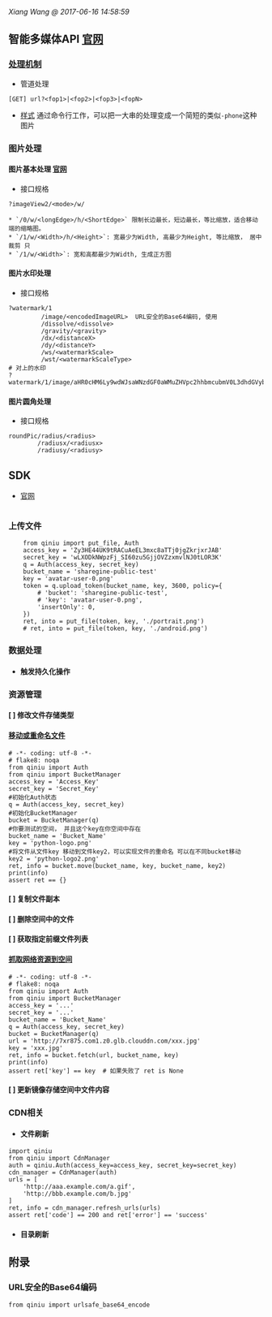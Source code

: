 *Xiang Wang @ 2017-06-16 14:58:59*


## 智能多媒体API [官网](https://developer.qiniu.com/dora)
### [处理机制](https://developer.qiniu.com/dora/manual/1204/processing-mechanism)
* 管道处理
```
[GET] url?<fop1>|<fop2>|<fop3>|<fopN>
```
* [样式](https://developer.qiniu.com/dora/manual/1204/processing-mechanism#3)
通过命令行工作，可以把一大串的处理变成一个简短的类似`-phone`这种图片

### 图片处理
#### 图片基本处理 [官网](https://developer.qiniu.com/dora/manual/1279/basic-processing-images-imageview2)
* 接口规格
```
?imageView2/<mode>/w/
```
    * `/0/w/<longEdge>/h/<ShortEdge>` 限制长边最长，短边最长，等比缩放，适合移动端的缩略图。
    * `/1/w/<Width>/h/<Height>`: 宽最少为Width, 高最少为Height, 等比缩放， 居中裁剪 只
    * `/1/w/<Width>`: 宽和高都最少为Width, 生成正方图

#### 图片水印处理
* 接口规格
```
?watermark/1
         /image/<encodedImageURL>  URL安全的Base64编码, 使用
         /dissolve/<dissolve>
         /gravity/<gravity>
         /dx/<distanceX>
         /dy/<distanceY>
         /ws/<watermarkScale>
         /wst/<watermarkScaleType>
# 对上的水印
?watermark/1/image/aHR0cHM6Ly9wdWJsaWNzdGF0aWMuZHVpc2hhbmcubmV0L3dhdGVybWFya19zbWFsbC5wbmc=/dissolve/70/
```

#### 图片圆角处理
* 接口规格
```
roundPic/radius/<radius>
        /radiusx/<radiusx>
        /radiusy/<radiusy>
```


## SDK
* [官网](https://developer.qiniu.com/kodo/sdk/1242/python#1)
```
```

### 上传文件
```
    from qiniu import put_file, Auth
    access_key = 'Zy3HE44UK9tRACuAeEL3mxc8aTTj0jgZkrjxrJAB'
    secret_key = 'wLXODkNWpzFj_SI60zu5GjjOVZzxmvlNJ0tLOR3K'
    q = Auth(access_key, secret_key)
    bucket_name = 'sharegine-public-test'
    key = 'avatar-user-0.png'
    token = q.upload_token(bucket_name, key, 3600, policy={
        # 'bucket': 'sharegine-public-test',
        # 'key': 'avatar-user-0.png',
        'insertOnly': 0,
    })
    ret, into = put_file(token, key, './portrait.png')
    # ret, into = put_file(token, key, './android.png')
```

### 数据处理

* #### 触发持久化操作

### 资源管理
#### [ ] 修改文件存储类型
#### [移动或重命名文件](https://developer.qiniu.com/kodo/sdk/1242/python#rs-move)
```
# -*- coding: utf-8 -*-
# flake8: noqa
from qiniu import Auth
from qiniu import BucketManager
access_key = 'Access_Key'
secret_key = 'Secret_Key'
#初始化Auth状态
q = Auth(access_key, secret_key)
#初始化BucketManager
bucket = BucketManager(q)
#你要测试的空间， 并且这个key在你空间中存在
bucket_name = 'Bucket_Name'
key = 'python-logo.png'
#将文件从文件key 移动到文件key2，可以实现文件的重命名 可以在不同bucket移动
key2 = 'python-logo2.png'
ret, info = bucket.move(bucket_name, key, bucket_name, key2)
print(info)
assert ret == {}
```
#### [ ] 复制文件副本
#### [ ] 删除空间中的文件
#### [ ] 获取指定前缀文件列表
#### [抓取网络资源到空间](https://developer.qiniu.com/kodo/sdk/1242/python#rs-fetch)
```
# -*- coding: utf-8 -*-
# flake8: noqa
from qiniu import Auth
from qiniu import BucketManager
access_key = '...'
secret_key = '...'
bucket_name = 'Bucket_Name'
q = Auth(access_key, secret_key)
bucket = BucketManager(q)
url = 'http://7xr875.com1.z0.glb.clouddn.com/xxx.jpg'
key = 'xxx.jpg'
ret, info = bucket.fetch(url, bucket_name, key)
print(info)
assert ret['key'] == key  # 如果失败了 ret is None
```

#### [ ] 更新镜像存储空间中文件内容

### CDN相关
* #### 文件刷新
```
import qiniu
from qiniu import CdnManager
auth = qiniu.Auth(access_key=access_key, secret_key=secret_key)
cdn_manager = CdnManager(auth)
urls = [
    'http://aaa.example.com/a.gif',
    'http://bbb.example.com/b.jpg'
]
ret, info = cdn_manager.refresh_urls(urls)
assert ret['code'] == 200 and ret['error'] == 'success'
```

* #### 目录刷新


## 附录
### URL安全的Base64编码
```
from qiniu import urlsafe_base64_encode
```
